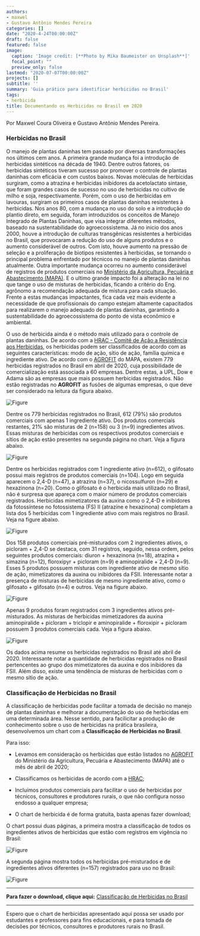 ```yaml
---
authors:
- maxwel
- Gustavo Antônio Mendes Pereira
categories: []
date: "2020-4-24T00:00:00Z"
draft: false
featured: false
image:
  caption: 'Image credit: [**Photo by Mika Baumeister on Unsplash**]'
  focal_point: ""
  preview_only: false
lastmod: "2020-07-07T00:00:00Z"
projects: []
subtitle: ''
summary: 'Guia prático para identificar herbicidas no Brasil'
tags:
- herbicida
title: Documentando os Herbicidas no Brasil em 2020
---
```


Por Maxwel Coura Oliveira e Gustavo Antônio Mendes Pereira.


### Herbicidas no Brasil

O manejo de plantas daninhas tem passado por diversas transformações nos últimos cem anos. A primeira grande mudança foi a introdução de herbicidas sintéticos na década de 1940. Dentre outros fatores, os herbicidas sintéticos tiveram sucesso por promover o controle de plantas daninhas com eficácia e com custos baixos. Novas moléculas de herbicidas surgiram, como a atrazina e herbicidas inibidores da acetolactato sintase, que foram grandes casos de sucesso no uso de herbicidas no cultivo de milho e soja, respectivamente. Porém, com o uso de herbicidas em lavouras, surgiram os primeiros casos de plantas daninhas resistentes à herbicidas. Nos anos 80, com a mudança no uso do solo e a introdução do plantio direto, em seguida, foram introduzidos os conceitos de Manejo Integrado de Plantas Daninhas, que visa integrar diferentes métodos, baseado na sustentabilidade do agroecossistema. Já no inicio dos anos 2000, houve a introdução de culturas transgênicas resistentes a herbicidas no Brasil, que provocaram a redução do uso de alguns produtos e o aumento considerável de outros. Com isto, houve aumento na pressão de seleção e a proliferação de biotipos resistentes à herbicidas, se tornando o principal problema enfrentado por técnicos no manejo de plantas daninhas atualmente. Outra importante mudança ocorreu no aumento considerável de registros de produtos comerciais no [Ministério da Agricultura, Pecuária e Abastecimento (MAPA)](https://www.gov.br/agricultura/pt-br). E o ultimo grande impacto foi a alteração na lei no que tange o uso de misturas de herbicidas, ficando a critério do Eng. agrônomo a recomendação adequada de mistura para cada situação. Frente a estas mudanças impactantes, fica cada vez mais evidente a necessidade de que profissionais do campo estejam altamente capacitados para realizarem o manejo adequado de plantas daninhas,  garantindo a sustentabilidade do agroecossistema do ponto de vista econômico e ambiental. 

O uso de herbicida ainda é o método mais utilizado para o controle de plantas daninhas. De acordo com a [HRAC - Comitê de Ação a Resistência aos Herbicidas](https://b73f4c7b-d632-4353-826f-b62eca2c370a.filesusr.com/ugd/48f515_4b3f2659a70148818ee1413867daee3f.pdf), os herbicidas podem ser classificados de acordo com as seguintes características: modo de ação, sítio de ação, família química e ingrediente ativo. De acordo com o [AGROFIT](http://agrofit.agricultura.gov.br/agrofit_cons/principal_agrofit_cons) do MAPA, existem 779 herbicidas registrados no Brasil em abril de 2020, cuja possibilidade de comercialização está associada a 60 empresas. Dentre estas, a UPL, Dow e Adama são as empresas que mais possuem herbicidas registrados. Não estão registradas no **AGROFIT** as fusões de algumas empresas, o que deve ser considerado na leitura da figura abaixo.



![Figure](/post/chart/empresa.png)



Dentre os 779 herbicidas registrados no Brasil, 612 (79\%) são produtos comerciais com apenas 1 ingrediente ativo. Dos produtos comerciais restantes, 21% são misturas de 2 (n=158) ou 3 (n=9) ingredientes ativos. Essas misturas de herbicidas com os respectivos produtos comerciais e sítios de ação estão presentes na segunda página no chart. Veja a figura abaixo.



![Figure](/post/chart/herbicide_mixtures.png) 


Dentre os herbicidas registrados com 1 ingrediente ativo (n=612), o glifosato possui mais registros de produtos comerciais (n=104). Logo em seguida aparecem o 2,4-D (n=47), a atrazina (n=37), o nicossulfuron (n=29) e hexazinona (n=20). Como o glifosato é o herbicida mais utilizado no Brasil, não é surpresa que apareça com o maior número de produtos comerciais registrados. Herbicidas mimetizatores da auxina como o 2,4-D e inibidores da fotossíntese no fotossistema (FS) II (atrazine e hexazinona) completam a lista dos 5 herbicidas com 1 ingrediente ativo com mais registros no Brasil. Veja na figure abaixo.


![Figure](/post/chart/herb_ia.png) 


Dos 158 produtos comerciais pré-misturados com 2 ingredientes ativos, o picloram + 2,4-D se destaca, com 31 registros, seguido, nessa ordem, pelos seguintes produtos comerciais: diuron + hexazinona (n=18), atrazina + simazina (n=12), floroxipyr + picloram (n=9) e aminopiralide + 2,4-D (n=9). Esses 5 produtos possuem misturas com ingrediente ativo de mesmo sítio de ação, mimetizatores da auxina ou inibidores da FSII. Interessante notar a presença de misturas de herbicidas de mesmo ingrediente ativo, como o glifosato + glifosato (n=4) e outros. Veja na figure abaixo. 


![Figure](/post/chart/herb_dois_ia.png)


Apenas 9 produtos foram registrados com 3 ingredientes ativos pré-misturados. As misturas de herbicidas mimetizadores da auxina aminopiralide + picloram + triclopir e aminopiralide + floroxipir + picloram possuem 3 produtos comerciais cada. Veja a figura abaixo.


![Figure](/post/chart/herb_tres_ia.png) 


Os dados acima resume os herbicidas registrados no Brasil até abril de 2020. Interessante notar a quantidade de herbicidas registrados no Brasil pertencentes ao grupo dos mimetizatores da auxina e dos inibidores da FSII. Além disso, existe uma tendência de misturas de herbicidas com o mesmo sítio de ação. 



### Classificação de Herbicidas no Brasil




A classificação de herbicidas pode facilitar a tomada de decisão no manejo de plantas daninhas e melhorar a documentação do uso de herbicidas em uma determinada área. Nesse sentido, para facilicitar a produção de conhecimento sobre o uso de herbicidas na prática brasileira, desenvolvemos um chart com a **Classificação de Herbicidas no Brasil**. 

Para isso:

- Levamos em consideração os herbicidas que estão listados no [AGROFIT](http://agrofit.agricultura.gov.br/agrofit_cons/principal_agrofit_cons) do Ministério da Agricultura, Pecuária e Abastecimento (MAPA) até o mês de abril de 2020;

- Classificamos os herbicidas de acordo com a [HRAC](https://b73f4c7b-d632-4353-826f-b62eca2c370a.filesusr.com/ugd/48f515_4b3f2659a70148818ee1413867daee3f.pdf);

- Incluímos produtos comerciais para facilitar o uso de herbicidas por técnicos, consultores e produtores rurais, o que não configura nosso endosso a qualquer empresa;

- O chart de herbicida é de forma gratuita, basta apenas fazer download;




O chart possui duas páginas, a primeira mostra a classificação de todos os ingredientes ativos de herbicidas que estão com registros em vigência no Brasil: 


![Figure](/post/chart/first.png) 


A segunda página mostra todos os herbicidas pré-misturados e de ingredientes ativos diferentes (n=157) registrados para uso no Brasil:



![Figure](/post/chart/second.png) 


_________________________________________________________________________________________
**Para fazer o download, clique aqui:** [Classificação de Herbicidas no Brasil](/post/chart/Chart_Herbicida.pdf)
_________________________________________________________________________________________

Espero que o chart de herbicidas apresentado aqui possa ser usado por estudantes e professores para fins educacionais, e para tomada de decisões por técnicos, consultores e produtores rurais no Brasil. 
